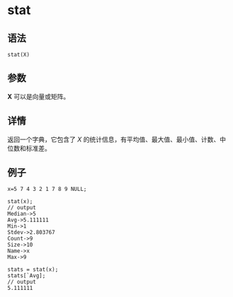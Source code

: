 # stat

## 语法

`stat(X)`

## 参数

**X** 可以是向量或矩阵。

## 详情

返回一个字典，它包含了 *X* 的统计信息，有平均值、最大值、最小值、计数、中位数和标准差。

## 例子

```
x=5 7 4 3 2 1 7 8 9 NULL;

stat(x);
// output
Median->5
Avg->5.111111
Min->1
Stdev->2.803767
Count->9
Size->10
Name->x
Max->9

stats = stat(x);
stats[`Avg];
// output
5.111111
```

